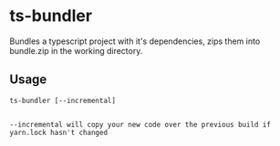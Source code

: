 # ts-bundler

Bundles a typescript project with it's dependencies, zips them into bundle.zip in the working directory.

## Usage
```
ts-bundler [--incremental]


--incremental will copy your new code over the previous build if yarn.lock hasn't changed
```

